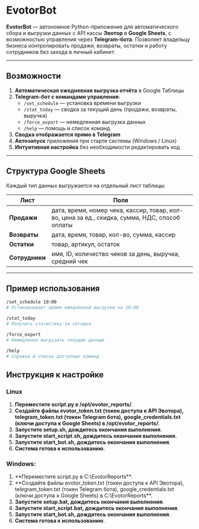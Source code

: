 # EvotorBot

**EvotorBot** — автономное Python-приложение для автоматического сбора и выгрузки данных с API кассы **Эвотор** в **Google Sheets**, с возможностью управления через **Telegram-бота**. Позволяет владельцу бизнеса контролировать продажи, возвраты, остатки и работу сотрудников без захода в личный кабинет.

---

## Возможности

1. **Автоматическая ежедневная выгрузка отчёта** в Google Таблицы
2. **Telegram-бот с командами управления**:
   - `/set_schedule` — установка времени выгрузки
   - `/stat_today` — сводка за текущий день (продажи, возвраты, выручка)
   - `/force_export` — немедленная выгрузка данных
   - `/help` — помощь и список команд
3. **Сводка отображается прямо в Telegram**
4. **Автозапуск** приложения при старте системы (Windows / Linux)
5. **Интуитивная настройка** без необходимости редактировать код

---

## Структура Google Sheets

Каждый тип данных выгружается на отдельный лист таблицы:

| Лист         | Поля                                                                 |
|--------------|----------------------------------------------------------------------|
| **Продажи**   | дата, время, номер чека, кассир, товар, кол-во, цена за ед., скидка, сумма, НДС, способ оплаты |
| **Возвраты**  | дата, время, товар, кол-во, сумма, кассир                           |
| **Остатки**   | товар, артикул, остаток                                             |
| **Сотрудники**| имя, ID, количество чеков за день, выручка, средний чек             |

---

## Пример использования

```bash
/set_schedule 10:00
# Устанавливает время ежедневной выгрузки на 10:00

/stat_today
# Получить статистику за сегодня

/force_export
# Немедленно выгрузить текущие данные

/help
# Справка и список доступных команд
```

## Инструкция к настройке

### Linux
1.	**Переместите script.py в /opt/evotor_reports/**.
2.	**Создайте файлы evotor_token.txt (токен доступа к API Эвотора), telegram_token.txt (токен Telegram бота), google_credentials.txt (ключи доступа к Google Sheets) в /opt/evotor_reports/**.
3.	**Запустите setup.sh, дождитесь окончания выполнения**.
4.	**Запустите start_script.sh, дождитесь окончания выполнения.** 
5.	**Запустите start_bot.sh, дождитесь окончания выполнения**.
6.	**Система готова к использованию**.

### Windows:
1.	**Переместите script.py в C:\EvotorReports\**.
2.	**Создайте файлы evotor_token.txt (токен доступа к API Эвотора), telegram_token.txt (токен Telegram бота), google_credentials.txt (ключи доступа к Google Sheets) в C:\EvotorReports\**.
3.	**Запустите setup.bat, дождитесь окончания выполнения**.
4.	**Запустите start_script.bat, дождитесь окончания выполнения**. 
5.	**Запустите start_bot.sh, дождитесь окончания выполнения**.
6.	**Система готова к использованию**.
